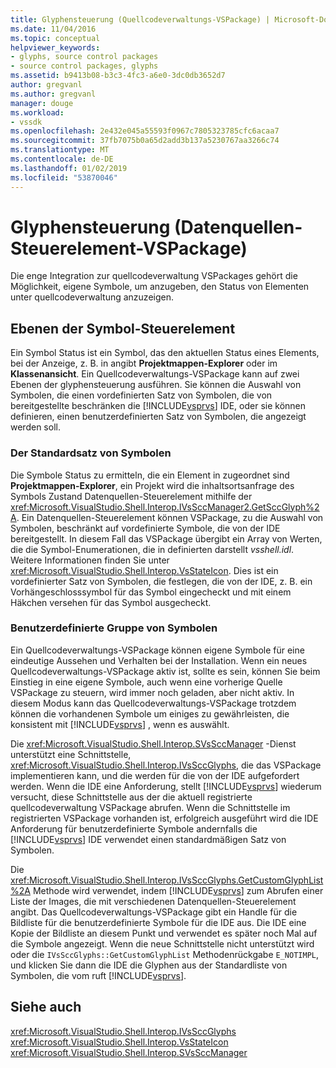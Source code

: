 ```yaml
---
title: Glyphensteuerung (Quellcodeverwaltungs-VSPackage) | Microsoft-Dokumentation
ms.date: 11/04/2016
ms.topic: conceptual
helpviewer_keywords:
- glyphs, source control packages
- source control packages, glyphs
ms.assetid: b9413b08-b3c3-4fc3-a6e0-3dc0db3652d7
author: gregvanl
ms.author: gregvanl
manager: douge
ms.workload:
- vssdk
ms.openlocfilehash: 2e432e045a55593f0967c7805323785cfc6acaa7
ms.sourcegitcommit: 37fb7075b0a65d2add3b137a5230767aa3266c74
ms.translationtype: MT
ms.contentlocale: de-DE
ms.lasthandoff: 01/02/2019
ms.locfileid: "53870046"
---
```

# <a name="glyph-control-source-control-vspackage"></a>Glyphensteuerung (Datenquellen-Steuerelement-VSPackage)
Die enge Integration zur quellcodeverwaltung VSPackages gehört die Möglichkeit, eigene Symbole, um anzugeben, den Status von Elementen unter quellcodeverwaltung anzuzeigen.  
  
## <a name="levels-of-glyph-control"></a>Ebenen der Symbol-Steuerelement  
 Ein Symbol Status ist ein Symbol, das den aktuellen Status eines Elements, bei der Anzeige, z. B. in angibt **Projektmappen-Explorer** oder im **Klassenansicht**. Ein Quellcodeverwaltungs-VSPackage kann auf zwei Ebenen der glyphensteuerung ausführen. Sie können die Auswahl von Symbolen, die einen vordefinierten Satz von Symbolen, die von bereitgestellte beschränken die [!INCLUDE[vsprvs](../../code-quality/includes/vsprvs_md.md)] IDE, oder sie können definieren, einen benutzerdefinierten Satz von Symbolen, die angezeigt werden soll.  
  
### <a name="default-set-of-glyphs"></a>Der Standardsatz von Symbolen  
 Die Symbole Status zu ermitteln, die ein Element in zugeordnet sind **Projektmappen-Explorer**, ein Projekt wird die inhaltsortsanfrage des Symbols Zustand Datenquellen-Steuerelement mithilfe der <xref:Microsoft.VisualStudio.Shell.Interop.IVsSccManager2.GetSccGlyph%2A>. Ein Datenquellen-Steuerelement können VSPackage, zu die Auswahl von Symbolen, beschränkt auf vordefinierte Symbole, die von der IDE bereitgestellt. In diesem Fall das VSPackage übergibt ein Array von Werten, die die Symbol-Enumerationen, die in definierten darstellt *vsshell.idl*. Weitere Informationen finden Sie unter <xref:Microsoft.VisualStudio.Shell.Interop.VsStateIcon>. Dies ist ein vordefinierter Satz von Symbolen, die festlegen, die von der IDE, z. B. ein Vorhängeschlosssymbol für das Symbol eingecheckt und mit einem Häkchen versehen für das Symbol ausgecheckt.  
  
### <a name="custom-set-of-glyphs"></a>Benutzerdefinierte Gruppe von Symbolen  
 Ein Quellcodeverwaltungs-VSPackage können eigene Symbole für eine eindeutige Aussehen und Verhalten bei der Installation. Wenn ein neues Quellcodeverwaltungs-VSPackage aktiv ist, sollte es sein, können Sie beim Einstieg in eine eigene Symbole, auch wenn eine vorherige Quelle VSPackage zu steuern, wird immer noch geladen, aber nicht aktiv. In diesem Modus kann das Quellcodeverwaltungs-VSPackage trotzdem können die vorhandenen Symbole um einiges zu gewährleisten, die konsistent mit [!INCLUDE[vsprvs](../../code-quality/includes/vsprvs_md.md)] , wenn es auswählt.  
  
 Die <xref:Microsoft.VisualStudio.Shell.Interop.SVsSccManager> -Dienst unterstützt eine Schnittstelle, <xref:Microsoft.VisualStudio.Shell.Interop.IVsSccGlyphs>, die das VSPackage implementieren kann, und die werden für die von der IDE aufgefordert werden. Wenn die IDE eine Anforderung, stellt [!INCLUDE[vsprvs](../../code-quality/includes/vsprvs_md.md)] wiederum versucht, diese Schnittstelle aus der die aktuell registrierte quellcodeverwaltung VSPackage abrufen. Wenn die Schnittstelle im registrierten VSPackage vorhanden ist, erfolgreich ausgeführt wird die IDE Anforderung für benutzerdefinierte Symbole andernfalls die [!INCLUDE[vsprvs](../../code-quality/includes/vsprvs_md.md)] IDE verwendet einen standardmäßigen Satz von Symbolen.  
  
 Die <xref:Microsoft.VisualStudio.Shell.Interop.IVsSccGlyphs.GetCustomGlyphList%2A> Methode wird verwendet, indem [!INCLUDE[vsprvs](../../code-quality/includes/vsprvs_md.md)] zum Abrufen einer Liste der Images, die mit verschiedenen Datenquellen-Steuerelement angibt. Das Quellcodeverwaltungs-VSPackage gibt ein Handle für die Bildliste für die benutzerdefinierte Symbole für die IDE aus. Die IDE eine Kopie der Bildliste an diesem Punkt und verwendet es später noch Mal auf die Symbole angezeigt. Wenn die neue Schnittstelle nicht unterstützt wird oder die `IVsSccGlyphs::GetCustomGlyphList` Methodenrückgabe `E_NOTIMPL`, und klicken Sie dann die IDE die Glyphen aus der Standardliste von Symbolen, die vom ruft [!INCLUDE[vsprvs](../../code-quality/includes/vsprvs_md.md)].  
  
## <a name="see-also"></a>Siehe auch  
 <xref:Microsoft.VisualStudio.Shell.Interop.IVsSccGlyphs>   
 <xref:Microsoft.VisualStudio.Shell.Interop.VsStateIcon>   
 <xref:Microsoft.VisualStudio.Shell.Interop.SVsSccManager>